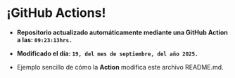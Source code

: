 # ¡GitHub Actions!
* **Repositorio actualizado automáticamente mediante una GitHub Action a las: `09:23:13hrs.`**
* **Modificado el día: `19, del mes de septiembre, del año 2025.`**

* Ejemplo sencillo de cómo la **Action** modifica este archivo README.md.
